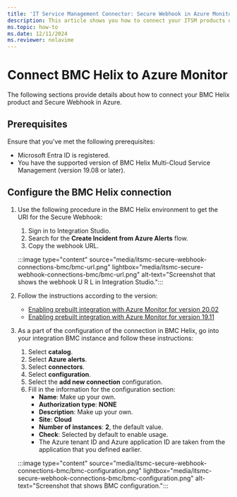 ```yaml
---
title: 'IT Service Management Connector: Secure Webhook in Azure Monitor - Configuration with BMC'
description: This article shows you how to connect your ITSM products or services with BMC on Secure Webhook in Azure Monitor.
ms.topic: how-to
ms.date: 12/11/2024
ms.reviewer: nolavime
---
```


# Connect BMC Helix to Azure Monitor

The following sections provide details about how to connect your BMC Helix product and Secure Webhook in Azure.

## Prerequisites

Ensure that you've met the following prerequisites:

* Microsoft Entra ID is registered.
* You have the supported version of BMC Helix Multi-Cloud Service Management (version 19.08 or later).

## Configure the BMC Helix connection

1. Use the following procedure in the BMC Helix environment to get the URI for the Secure Webhook:

   1. Sign in to Integration Studio.
   1. Search for the **Create Incident from Azure Alerts** flow.
   1. Copy the webhook URL.
   
   :::image type="content" source="media/itsmc-secure-webhook-connections-bmc/bmc-url.png" lightbox="media/itsmc-secure-webhook-connections-bmc/bmc-url.png" alt-text="Screenshot that shows the webhook U R L in Integration Studio.":::
   
1. Follow the instructions according to the version:
   * [Enabling prebuilt integration with Azure Monitor for version 20.02](https://docs.bmc.com/docs/multicloud/enabling-prebuilt-integration-with-azure-monitor-879728195.html)
   * [Enabling prebuilt integration with Azure Monitor for version 19.11](https://docs.bmc.com/docs/multicloudprevious/enabling-prebuilt-integration-with-azure-monitor-904157623.html)

1. As a part of the configuration of the connection in BMC Helix, go into your integration BMC instance and follow these instructions:

   1. Select **catalog**.
   1. Select **Azure alerts**.
   1. Select **connectors**.
   1. Select **configuration**.
   1. Select the **add new connection** configuration.
   1. Fill in the information for the configuration section:
      - **Name**: Make up your own.
      - **Authorization type**: **NONE**
      - **Description**: Make up your own.
      - **Site**: **Cloud**
      - **Number of instances**: **2**, the default value.
      - **Check**: Selected by default to enable usage.
      - The Azure tenant ID and Azure application ID are taken from the application that you defined earlier.

   :::image type="content" source="media/itsmc-secure-webhook-connections-bmc/bmc-configuration.png" lightbox="media/itsmc-secure-webhook-connections-bmc/bmc-configuration.png" alt-text="Screenshot that shows BMC configuration.":::
